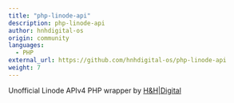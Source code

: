 ```yaml
---
title: "php-linode-api"
description: php-linode-api
author: hnhdigital-os
origin: community
languages:
  - PHP
external_url: https://github.com/hnhdigital-os/php-linode-api
weight: 7
---
```


Unofficial Linode APIv4 PHP wrapper by [H&H|Digital](https://github.com/hnhdigital-os)
